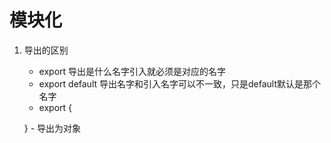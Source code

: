 # 模块化
1. 导出的区别
    - export 导出是什么名字引入就必须是对应的名字
    - export default 导出名字和引入名字可以不一致，只是default默认是那个名字
    - export {

    } 
        - 导出为对象